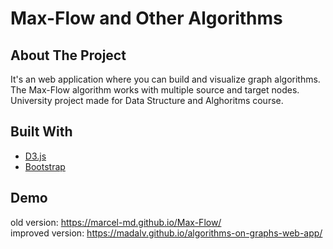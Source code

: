 # Max-Flow and Other Algorithms

## About The Project

It's an web application where you can build and visualize graph algorithms. The Max-Flow algorithm works with multiple source and target nodes.
University project made for Data Structure and Alghoritms course. 

## Built With
* [D3.js](https://d3js.org/)
* [Bootstrap](https://getbootstrap.com)

## Demo
old version: https://marcel-md.github.io/Max-Flow/
<br/>
improved version: https://madalv.github.io/algorithms-on-graphs-web-app/
